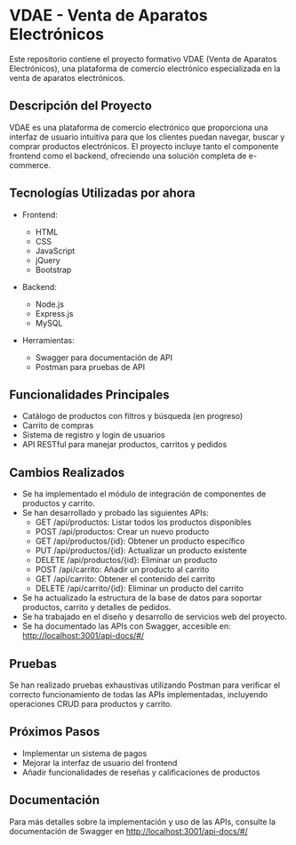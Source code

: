 # VDAE - Venta de Aparatos Electrónicos

Este repositorio contiene el proyecto formativo VDAE (Venta de Aparatos Electrónicos), una plataforma de comercio electrónico especializada en la venta de aparatos electrónicos.

## Descripción del Proyecto

VDAE es una plataforma de comercio electrónico que proporciona una interfaz de usuario intuitiva para que los clientes puedan navegar, buscar y comprar productos electrónicos. El proyecto incluye tanto el componente frontend como el backend, ofreciendo una solución completa de e-commerce.

## Tecnologías Utilizadas por ahora

- Frontend:
  - HTML
  - CSS
  - JavaScript
  - jQuery
  - Bootstrap

- Backend:
  - Node.js
  - Express.js
  - MySQL

- Herramientas:
  - Swagger para documentación de API
  - Postman para pruebas de API

## Funcionalidades Principales

- Catálogo de productos con filtros y búsqueda (en progreso)
- Carrito de compras
- Sistema de registro y login de usuarios
- API RESTful para manejar productos, carritos y pedidos

## Cambios Realizados

- Se ha implementado el módulo de integración de componentes de productos y carrito.
- Se han desarrollado y probado las siguientes APIs:
  - GET /api/productos: Listar todos los productos disponibles
  - POST /api/productos: Crear un nuevo producto
  - GET /api/productos/{id}: Obtener un producto específico
  - PUT /api/productos/{id}: Actualizar un producto existente
  - DELETE /api/productos/{id}: Eliminar un producto
  - POST /api/carrito: Añadir un producto al carrito
  - GET /api/carrito: Obtener el contenido del carrito
  - DELETE /api/carrito/{id}: Eliminar un producto del carrito
- Se ha actualizado la estructura de la base de datos para soportar productos, carrito y detalles de pedidos.
- Se ha trabajado en el diseño y desarrollo de servicios web del proyecto.
- Se ha documentado las APIs con Swagger, accesible en: [http://localhost:3001/api-docs/#/](http://localhost:3001/api-docs/#/)

## Pruebas

Se han realizado pruebas exhaustivas utilizando Postman para verificar el correcto funcionamiento de todas las APIs implementadas, incluyendo operaciones CRUD para productos y carrito.

## Próximos Pasos

- Implementar un sistema de pagos
- Mejorar la interfaz de usuario del frontend
- Añadir funcionalidades de reseñas y calificaciones de productos

## Documentación

Para más detalles sobre la implementación y uso de las APIs, consulte la documentación de Swagger en [http://localhost:3001/api-docs/#/](http://localhost:3001/api-docs/#/)

